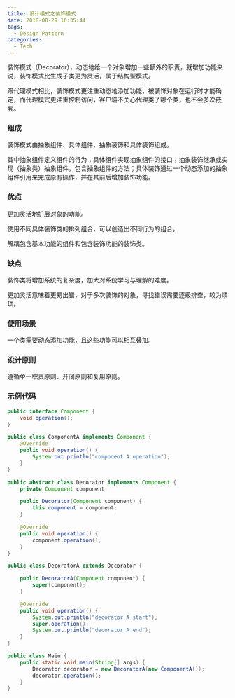 ```yaml
---
title: 设计模式之装饰模式
date: 2018-08-29 16:35:44
tags:
  - Design Pattern
categories:
  - Tech
---
```


装饰模式（Decorator），动态地给一个对象增加一些额外的职责，就增加功能来说，装饰模式比生成子类更为灵活，属于结构型模式。

跟代理模式相比，装饰模式更注重动态地添加功能，被装饰对象在运行时才能确定，而代理模式更注重控制访问，客户端不关心代理类了哪个类，也不会多次嵌套。





<!-- more -->




### 组成

装饰模式由抽象组件、具体组件、抽象装饰和具体装饰组成。

其中抽象组件定义组件的行为；具体组件实现抽象组件的接口；抽象装饰继承或实现（抽象类）抽象组件，包含抽象组件的方法；具体装饰通过一个动态添加的抽象组件引用来完成原有操作，并在其前后增加装饰功能。



### 优点

更加灵活地扩展对象的功能。

使用不同具体装饰类的排列组合，可以创造出不同行为的组合。

解耦包含基本功能的组件和包含装饰功能的装饰类。



### 缺点

装饰类将增加系统的复杂度，加大对系统学习与理解的难度。

更加灵活意味着更易出错，对于多次装饰的对象，寻找错误需要逐级排查，较为烦琐。



### 使用场景

一个类需要动态添加功能，且这些功能可以相互叠加。



### 设计原则

遵循单一职责原则、开闭原则和复用原则。



### 示例代码

```java
public interface Component {
    void operation();
}

public class ComponentA implements Component {
    @Override
    public void operation() {
        System.out.println("component A operation");
    }
}

public abstract class Decorator implements Component {
    private Component component;

    public Decorator(Component component) {
        this.component = component;
    }

    @Override
    public void operation() {
        component.operation();
    }
}

public class DecoratorA extends Decorator {

    public DecoratorA(Component component) {
        super(component);
    }

    @Override
    public void operation() {
        System.out.println("decorator A start");
        super.operation();
        System.out.println("decorator A end");
    }
}

public class Main {
    public static void main(String[] args) {
        Decorator decorator = new DecoratorA(new ComponentA());
        decorator.operation();
    }
}
```

